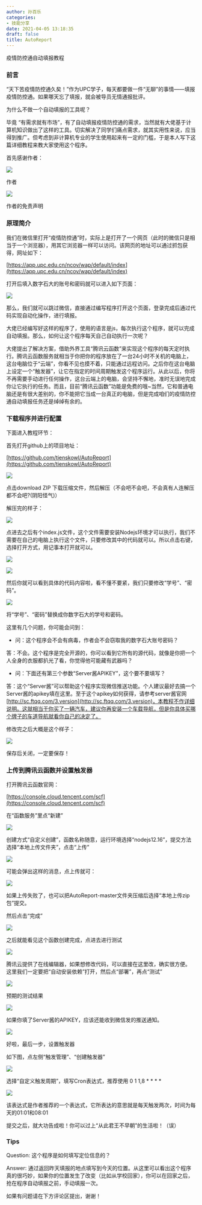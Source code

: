 ```yaml
---
author: 孙百乐
categories:
- 技能分享
date: 2021-04-05 13:18:35
draft: false
title: AutoReport
---
```


疫情防控通自动填报教程

### 前言

“天下苦疫情防控通久矣！”作为UPC学子，每天都要做一件“无聊”的事情——填报疫情防控通。如果哪天忘了填报，就会被导员无情通报批评。  

为什么不做一个自动填报的工具呢？  

毕竟 “有需求就有市场”，有了自动填报疫情防控通的需求，当然就有大佬基于计算机知识做出了这样的工具。切实解决了同学们痛点需求，就其实用性来说，应当得到推广。但考虑到非计算机专业的学生使用起来有一定的门槛，于是本人写下这篇详细教程来教大家使用这个程序。

首先感谢作者：

![](https://cdn.jsdelivr.net/gh/leyouBaloy/mypic/wp-content/uploads//2021/04/image.png)

作者

![](https://cdn.jsdelivr.net/gh/leyouBaloy/mypic/wp-content/uploads//2021/04/image-1.png)

作者的免责声明

### 原理简介

我们在微信里打开“疫情防控通”时，实际上是打开了一个网页（此时的微信只是相当于一个浏览器），用其它浏览器一样可以访问。该网页的地址可以通过抓包获得，网址如下：

[https://app.upc.edu.cn/ncov/wap/default/index](https://app.upc.edu.cn/ncov/wap/default/index)

打开后填入数字石大的账号和密码就可以进入如下页面：

![](https://cdn.jsdelivr.net/gh/leyouBaloy/mypic/wp-content/uploads//2021/04/image-2-1-1024x895.png)

那么，我们就可以跳过微信，直接通过编写程序打开这个页面，登录完成后通过代码实现自动化操作，进行填报。

大佬已经编写好这样的程序了，使用的语言是js，每次执行这个程序，就可以完成自动填报。那么，如何让这个程序每天自己自动执行一次呢？

大佬提出了解决方案，借助外界工具“腾讯云函数”来实现这个程序的每天定时执行。腾讯云函数服务就相当于你把你的程序放在了一台24小时不关机的电脑上，这台电脑位于“云端”，你看不见也摸不着，只能通过远程访问。之后你在这台电脑上设定一个“触发器”，让它在指定的时间周期触发这个程序运行。从此以后，你将不再需要手动进行任何操作，这台云端上的电脑，会坚持不懈地，准时无误地完成你让它执行的任务。而且，目前“腾讯云函数”功能是免费的哦~当然，它和普通电脑还是有很大差别的，你不能把它当成一台真正的电脑，但是完成咱们的疫情防控通自动填报任务还是绰绰有余的。

### 下载程序并进行配置

下面进入教程环节：

首先打开github上的项目地址：

[https://github.com/tienskowl/AutoReport](https://github.com/tienskowl/AutoReport)

![](https://cdn.jsdelivr.net/gh/leyouBaloy/mypic/wp-content/uploads//2021/04/image-3-1024x446.png)

点击download ZIP 下载压缩文件，然后解压（不会吧不会吧，不会真有人连解压都不会吧?(阴阳怪气)）

解压完的样子：

![](https://cdn.jsdelivr.net/gh/leyouBaloy/mypic/wp-content/uploads//2021/04/image-6.png)

点进去之后有个index.js文件，这个文件需要安装Nodejs环境才可以执行，我们不需要在自己的电脑上执行这个文件，只要修改其中的代码就可以。所以点击右键，选择打开方式，用记事本打开就可以。

![](https://cdn.jsdelivr.net/gh/leyouBaloy/mypic/wp-content/uploads//2021/04/image-7.png)

![](https://cdn.jsdelivr.net/gh/leyouBaloy/mypic/wp-content/uploads//2021/04/image-8-1.png)

然后你就可以看到具体的代码内容啦，看不懂不要紧，我们只要修改“学号”、“密码”。

![](https://cdn.jsdelivr.net/gh/leyouBaloy/mypic/wp-content/uploads//2021/04/image-9-944x1024.png)

将“学号”、“密码”替换成你数字石大的学号和密码。

这里有几个问题，你可能会问到：

*   问：这个程序会不会有病毒，作者会不会窃取我的数字石大账号密码？

答：不会。这个程序是完全开源的，你可以看到它所有的源代码，就像是你把一个人全身的衣服都扒光了看，你觉得他可能藏有武器吗？

*   问：下面还有第三个参数“Server酱APIKEY”，这个要不要填写？

答：这个“Server酱”可以帮助这个程序实现微信推送功能。个人建议最好去搞一个Server酱的apikey填在这里。至于这个apikey如何获得，请参考server酱官网 [http://sc.ftqq.com/3.version](http://sc.ftqq.com/3.version)，本教程不作详细说明。这就相当于你买了一辆汽车，建议你再安装一个车载导航，但是你具体买哪个牌子的车道导航就看你自己的决定了。

修改完之后大概是这个样子：

![](https://cdn.jsdelivr.net/gh/leyouBaloy/mypic/wp-content/uploads//2021/04/image-11-1.png)

保存后关闭，一定要保存！

### 上传到腾讯云函数并设置触发器

打开腾讯云函数官网：

[https://console.cloud.tencent.com/scf](https://console.cloud.tencent.com/scf)

在“函数服务”里点“新建”

![](https://cdn.jsdelivr.net/gh/leyouBaloy/mypic/wp-content/uploads//2021/04/image-13-1.png)

创建方式“自定义创建”，函数名称随意，运行环境选择“nodejs12.16”，提交方法选择“本地上传文件夹”，点击“上传”

![](https://cdn.jsdelivr.net/gh/leyouBaloy/mypic/wp-content/uploads//2021/04/image-14-1-914x1024.png)

可能会弹出这样的消息，点上传就可：

![](https://cdn.jsdelivr.net/gh/leyouBaloy/mypic/wp-content/uploads//2021/04/image-15.png)

如果上传失败了，也可以把AutoReport-master文件夹压缩后选择“本地上传zip包”提交。

然后点击“完成”

![](https://cdn.jsdelivr.net/gh/leyouBaloy/mypic/wp-content/uploads//2021/04/image-16.png)

之后就能看见这个函数创建完成，点进去进行测试

![](https://cdn.jsdelivr.net/gh/leyouBaloy/mypic/wp-content/uploads//2021/04/image-17-2-1024x251.png)

腾讯云提供了在线编辑器，如果想修改代码，可以直接在这里改，确实很方便。  
这里我们一定要把“自动安装依赖”打开，然后点“部署”，再点“测试”

![](https://cdn.jsdelivr.net/gh/leyouBaloy/mypic/wp-content/uploads//2021/04/image-18-1-1024x738.png)

预期的测试结果

![](https://cdn.jsdelivr.net/gh/leyouBaloy/mypic/wp-content/uploads//2021/04/image-19.png)

如果你填了Server酱的APIKEY，应该还能收到微信发的推送通知。

![](https://cdn.jsdelivr.net/gh/leyouBaloy/mypic/wp-content/uploads//2021/04/image-20-1-892x1024.png)

好啦，最后一步，设置触发器

如下图，点左侧“触发管理”、“创建触发器”

![](https://cdn.jsdelivr.net/gh/leyouBaloy/mypic/wp-content/uploads//2021/04/image-21.png)

选择“自定义触发周期”，填写Cron表达式，推荐使用 0 1 1,8 \* \* \* \*

![](https://cdn.jsdelivr.net/gh/leyouBaloy/mypic/wp-content/uploads//2021/04/image-22-2-1024x643.png)

该表达式是作者推荐的一个表达式，它所表达的意思就是每天触发两次，时间为每天的01:01和08:01

提交之后，就大功告成啦！你可以过上“从此君王不早朝”的生活啦！（误）

### Tips

Question: 这个程序是如何填写定位信息的？

Answer: 通过返回昨天填报的地点填写到今天的位置。从这里可以看出这个程序真的很巧妙，如果你的位置发生了改变（比如从学校回家），你可以在回家之后，抢在程序自动填报之前，手动填报一次。

如果有问题请在下方评论区提出，谢谢！